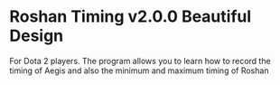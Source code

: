 # Roshan Timing v2.0.0 Beautiful Design
 For Dota 2 players. The program allows you to learn how to record the timing of Aegis and also the minimum and maximum timing of Roshan
